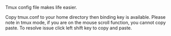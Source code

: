 Tmux config file makes life easier.

Copy tmux.conf to your home directory then binding key is available.
Please note in tmux mode, if you are on the mouse scroll function, you cannot copy paste.
To resolve issue click left shift key to copy and paste.
